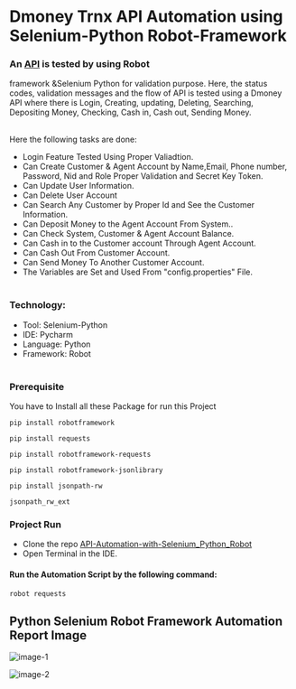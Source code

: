 # Dmoney Trnx API Automation using Selenium-Python Robot-Framework

### An [API](https://api.postman.com/collections/1844288-143eb923-423f-4c91-a198-fe6e56d20e35?access_key=PMAT-01GJ3CC22Q0066PJWP3T0XHQ8G) is tested by using Robot 
framework &Selenium Python for validation purpose. Here, the status codes, validation messages and the flow of API is tested using a Dmoney 
API where there is Login, Creating, updating, Deleting, Searching, Depositing Money, Checking, Cash in, Cash out, Sending Money.<br><br>


Here the following tasks are done:
- Login Feature Tested Using Proper Valiadtion.
- Can Create Customer & Agent Account by Name,Email, Phone number, Password, Nid and Role Proper Validation and Secret Key Token.
- Can Update User Information.
- Can Delete User Account
- Can Search Any Customer by Proper Id and See the Customer Information.
- Can Deposit Money to the Agent Account From System..
- Can Check System, Customer & Agent Account Balance.
- Can Cash in to the Customer account Through Agent Account.
- Can Cash Out From Customer Account.
- Can Send Money To Another Customer Account.
- The Variables are Set and Used From "config.properties" File.<br><br>


### Technology: </br>
- Tool: Selenium-Python
- IDE: Pycharm
- Language: Python
- Framework: Robot<br><br>


 ### Prerequisite
 You have to Install all these Package for run this Project<br>
 ```
pip install robotframework
 ```
 ```
pip install requests
```
 ```
pip install robotframework-requests
```
 ```
pip install robotframework-jsonlibrary
```
 ```
pip install jsonpath-rw
```
 ```
jsonpath_rw_ext
```


### Project Run
- Clone the repo [API-Automation-with-Selenium_Python_Robot](https://github.com/ahnafahmad/Dmoney-Trnx-API-Automation-Selenium-Python_Robot-Framework.git)
- Open Terminal in the IDE.


#### Run the Automation Script by the following command:
 ```
 robot requests 
 ```


 ## Python Selenium Robot Framework Automation Report Image
 
 
 ![image-1](https://user-images.githubusercontent.com/58990500/214291827-1d8c867c-2641-4ace-8b00-12858762526d.PNG)
 
 
 
 ![image-2](https://user-images.githubusercontent.com/58990500/214291851-31815f4d-3352-40de-a710-87b0ec9532a4.PNG)




 

 
